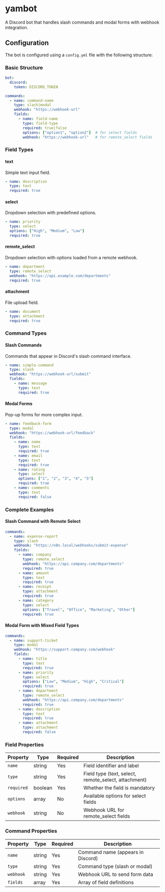 # yambot

A Discord bot that handles slash commands and modal forms with webhook integration.

## Configuration

The bot is configured using a `config.yml` file with the following structure:

### Basic Structure

```yaml
bot:
  discord:
    token: DISCORD_TOKEN

commands:
  - name: command-name
    type: slash|modal
    webhook: "https://webhook-url"
    fields:
      - name: field-name
        type: field-type
        required: true|false
        options: ["option1", "option2"]  # for select fields
        webhook: "https://webhook-url"   # for remote_select fields
```

### Field Types

#### text
Simple text input field.

```yaml
- name: description
  type: text
  required: true
```

#### select
Dropdown selection with predefined options.

```yaml
- name: priority
  type: select
  options: ["High", "Medium", "Low"]
  required: true
```

#### remote_select
Dropdown selection with options loaded from a remote webhook.

```yaml
- name: department
  type: remote_select
  webhook: "https://api.example.com/departments"
  required: true
```

#### attachment
File upload field.

```yaml
- name: document
  type: attachment
  required: true
```

### Command Types

#### Slash Commands
Commands that appear in Discord's slash command interface.

```yaml
- name: simple-command
  type: slash
  webhook: "https://webhook-url/submit"
  fields:
    - name: message
      type: text
      required: true
```

#### Modal Forms
Pop-up forms for more complex input.

```yaml
- name: feedback-form
  type: modal
  webhook: "https://webhook-url/feedback"
  fields:
    - name: name
      type: text
      required: true
    - name: email
      type: text
      required: true
    - name: rating
      type: select
      options: ["1", "2", "3", "4", "5"]
      required: true
    - name: comments
      type: text
      required: false
```

### Complete Examples

#### Slash Command with Remote Select

```yaml
commands:
  - name: expense-report
    type: slash
    webhook: "https://n8n.local/webhooks/submit-expense"
    fields:
      - name: company
        type: remote_select
        webhook: "https://api.company.com/departments"
        required: true
      - name: amount
        type: text
        required: true
      - name: receipt
        type: attachment
        required: true
      - name: category
        type: select
        options: ["Travel", "Office", "Marketing", "Other"]
        required: true
```

#### Modal Form with Mixed Field Types

```yaml
commands:
  - name: support-ticket
    type: modal
    webhook: "https://support.company.com/webhook"
    fields:
      - name: title
        type: text
        required: true
      - name: priority
        type: select
        options: ["Low", "Medium", "High", "Critical"]
        required: true
      - name: department
        type: remote_select
        webhook: "https://api.company.com/departments"
        required: true
      - name: description
        type: text
        required: true
      - name: attachment
        type: attachment
        required: false
```

### Field Properties

| Property | Type | Required | Description |
|----------|------|----------|-------------|
| `name` | string | Yes | Field identifier and label |
| `type` | string | Yes | Field type (text, select, remote_select, attachment) |
| `required` | boolean | Yes | Whether the field is mandatory |
| `options` | array | No | Available options for select fields |
| `webhook` | string | No | Webhook URL for remote_select fields |

### Command Properties

| Property | Type | Required | Description |
|----------|------|----------|-------------|
| `name` | string | Yes | Command name (appears in Discord) |
| `type` | string | Yes | Command type (slash or modal) |
| `webhook` | string | Yes | Webhook URL to send form data |
| `fields` | array | Yes | Array of field definitions |